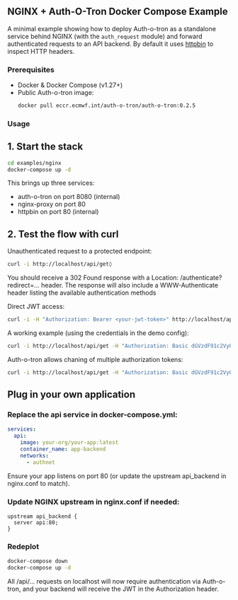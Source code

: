 ## NGINX + Auth-O-Tron Docker Compose Example

A minimal example showing how to deploy Auth-o-tron as a standalone service behind NGINX (with the `auth_request` module) and forward authenticated requests to an API backend. By default it uses [httpbin](https://github.com/postmanlabs/httpbin) to inspect HTTP headers.

### Prerequisites

- Docker & Docker Compose (v1.27+)  
- Public Auth-o-tron image:
  ```bash
  docker pull eccr.ecmwf.int/auth-o-tron/auth-o-tron:0.2.5
  ```

### Usage
## 1. Start the stack
```bash
cd examples/nginx
docker-compose up -d
```
This brings up three services:
- auth-o-tron on port 8080 (internal)
- nginx-proxy on port 80
- httpbin on port 80 (internal)

## 2. Test the flow with curl

Unauthenticated request to a protected endpoint:
```bash
curl -i http://localhost/api/get◊
```
You should receive a 302 Found response with a Location: /authenticate?redirect=… header.
The response will also include a WWW-Authenticate header listing the available authentication methods

Direct JWT access:
```bash
curl -i -H "Authorization: Bearer <your-jwt-token>" http://localhost/api/get
```
A working example (using the credentials in the demo config):
```bash
curl -i http://localhost/api/get -H "Authorization: Basic dGVzdF91c2VyOnNlY3JldDEyMw=="
```

Auth-o-tron allows chaning of multiple authorization tokens:
```bash
curl -i http://localhost/api/get -H "Authorization: Basic dGVzdF91c2VyOnNlY3JldDEyMw==, Bearer some_bearer_token"
```

## Plug in your own application

### Replace the api service in docker-compose.yml:
```yaml
services:
  api:
    image: your-org/your-app:latest
    container_name: app-backend
    networks:
      - authnet
```

Ensure your app listens on port 80 (or update the upstream api_backend in nginx.conf to match).

### Update NGINX upstream in nginx.conf if needed:
```nginx
upstream api_backend {
  server api:80;
}
```

### Redeplot
```bash
docker-compose down
docker-compose up -d
```

All /api/... requests on localhost will now require authentication via Auth-o-tron,
and your backend will receive the JWT in the Authorization header.